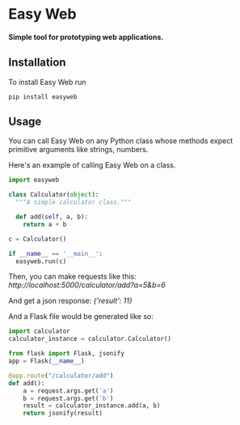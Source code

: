 # Easy Web #
#### Simple tool for prototyping web applications. ####

## Installation ##
To install Easy Web run

`pip install easyweb`

## Usage ##

You can call Easy Web on any Python class whose methods expect primitive arguments like strings, numbers.

Here's an example of calling Easy Web on a class.

```python
import easyweb

class Calculator(object):
  """A simple calculator class."""

  def add(self, a, b):
    return a + b

c = Calculator()

if __name__ == '__main__':
  easyweb.run(c)
```

Then, you can make requests like this:
*http://localhost:5000/calculator/add?a=5&b=6*
 
And get a json response:
*{'result': 11}*


And a Flask file would be generated like so:

```python
import calculator
calculator_instance = calculator.Calculator()

from flask import Flask, jsonify
app = Flask(__name__)

@app.route("/calculator/add")
def add():
    a = request.args.get('a')
    b = request.args.get('b')
	result = calculator_instance.add(a, b)
	return jsonify(result)
```
